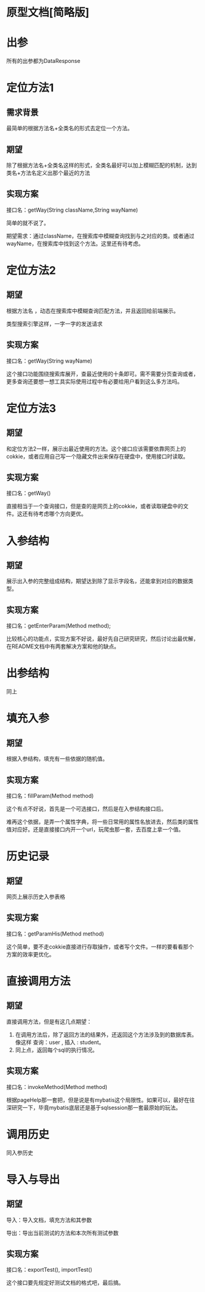 # 原型文档[简略版]
# 出参
所有的出参都为DataResponse
# 定位方法1

## 需求背景

最简单的根据方法名+全类名的形式去定位一个方法。

## 期望

除了根据方法名+全类名这样的形式，全类名最好可以加上模糊匹配的机制，达到类名+方法名定义出那个最近的方法

## 实现方案

接口名：getWay(String className,String wayName)

简单的就不说了。

期望需求：通过className，在搜索库中模糊查询找到与之对应的类。或者通过wayName，在搜索库中找到这个方法。这里还有待考虑。



# 定位方法2

## 期望

根据方法名 ，动态在搜索库中模糊查询匹配方法，并且返回给前端展示。

类型搜索引擎这样，一字一字的发送请求

## 实现方案

接口名：getWay(String wayName)

这个接口功能围绕搜索库展开，查最近使用的十条即可。需不需要分页查询或者，更多查询还要想一想工具实际使用过程中有必要给用户看到这么多方法吗。



# 定位方法3

## 期望

和定位方法2一样，展示出最近使用的方法。这个接口应该需要依靠网页上的cokkie，或者应用自己写一个隐藏文件出来保存在硬盘中，使用接口时读取。



## 实现方案

接口名：getWay()

直接相当于一个查询接口，但是查的是网页上的cokkie，或者读取硬盘中的文件。这还有待考虑哪个方向更优。



# 入参结构

## 期望

展示出入参的完整组成结构，期望达到除了显示字段名，还能拿到对应的数据类型。

## 实现方案

接口名：getEnterParam(Method method);

比较核心的功能点，实现方案不好说，最好先自己研究研究，然后讨论出最优解，在README文档中有两套解决方案和他的缺点。



# 出参结构

同上



# 填充入参

## 期望

根据入参结构，填充有一些依据的随机值。

## 实现方案

接口名：fillParam(Method method)

这个有点不好说，首先是一个可选接口，然后是在入参结构接口后。

难再这个依据，是弄一个属性字典，将一些日常用的属性名放进去，然后类的属性值对应好。还是直接接口内开一个url，玩爬虫那一套，去百度上拿一个值。



# 历史记录

## 期望

网页上展示历史入参表格

## 实现方案

接口名：getParamHis(Method method)

这个简单，要不走cokkie直接进行存取操作，或者写个文件。一样的要看看那个方案的效率更优化。



# 直接调用方法

## 期望

直接调用方法，但是有这几点期望：

1. 在调用方法后，除了返回方法的结果外，还返回这个方法涉及到的数据库表。像这样 查询：user    , 插入 : student。
2. 同上点，返回每个sql的执行情况。



## 实现方案

接口名：invokeMethod(Method method)

根据pageHelp那一套把，但是说是有mybatis这个局限性。如果可以，最好在往深研究一下，毕竟mybatis底层还是基于sqlsession那一套最原始的玩法。



# 调用历史

同入参历史



# 导入与导出

## 期望

导入：导入文档，填充方法和其参数

导出：导出当前测试的方法和本次所有测试参数

## 实现方案

接口名：exportTest(), importTest()

这个接口要先规定好测试文档的格式吧，最后搞。